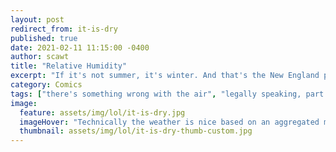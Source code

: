 ```yaml
---
layout: post
redirect_from: it-is-dry
published: true
date: 2021-02-11 11:15:00 -0400
author: scawt
title: "Relative Humidity"
excerpt: "If it's not summer, it's winter. And that's the New England promise.(TM)"
category: Comics
tags: ["there's something wrong with the air", "legally speaking, part of the temperate zone", "spring is on april 12, autumn is on october 28th", "it is dry", "i am dry", "help", "help me", "HELP US", "Dry Guy", "bone dry", "New England", "seasons", "lousy Smarch weather"]  
image:
  feature: assets/img/lol/it-is-dry.jpg
  imageHover: "Technically the weather is nice based on an aggregated mean."
  thumbnail: assets/img/lol/it-is-dry-thumb-custom.jpg
---
```

